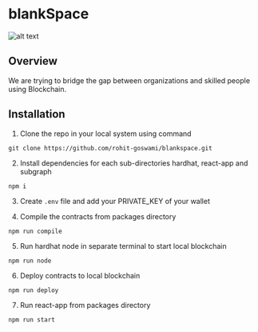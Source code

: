 # blankSpace

![alt text](https://github.com/rohit-goswami/blankspace/blob/main/packages/react-app/public/github_banner.png?raw=true)

## Overview

We are trying to bridge the gap between organizations and skilled people using Blockchain. 


## Installation


1. Clone the repo in your local system using command
```
git clone https://github.com/rohit-goswami/blankspace.git
```
2. Install dependencies for each sub-directories hardhat, react-app and subgraph

```
npm i
```
3. Create `.env` file and add your PRIVATE_KEY of your wallet

4. Compile the contracts from packages directory
```
npm run compile
```
5. Run hardhat node in separate terminal to start local blockchain
```
npm run node
```
6. Deploy contracts to local blockchain
```
npm run deploy
```
7. Run react-app from packages directory
```
npm run start
```